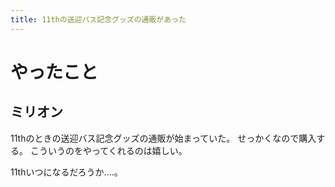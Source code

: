 ```yaml
---
title: 11thの送迎バス記念グッズの通販があった
---
```


# やったこと

## ミリオン

11thのときの送迎バス記念グッズの通販が始まっていた。
せっかくなので購入する。
こういうのをやってくれるのは嬉しい。

11thいつになるだろうか‥‥。
